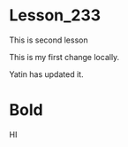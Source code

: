 # Lesson_233
This is second lesson

This is my first change locally.

Yatin has updated it.
# Bold
HI 
